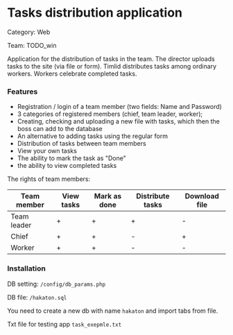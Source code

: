 # Tasks distribution application 

Category: Web

Team: TODO_win

Application for the distribution of tasks in the team. The director uploads tasks to the site (via file or form). Timlid distributes tasks among ordinary workers. Workers celebrate completed tasks.

### Features

* Registration / login of a team member (two fields: Name and Password)
* 3 categories of registered members (chief, team leader, worker);
* Creating, checking and uploading a new file with tasks, which then the boss can add to the database
* An alternative to adding tasks using the regular form
* Distribution of tasks between team members
* View your own tasks
* The ability to mark the task as "Done"
* the ability to view completed tasks

The rights of team members:

| Team member | View tasks | Mark as done | Distribute tasks | Download file |
| ---         | ---        | ---          | ---              | ---           |
| Team leader | +          | +            | +                | -             |
| Chief       | +          | +            | -                | +             |
| Worker      | +          | +            | -                | -             |


### Installation

DB setting: `/config/db_params.php`

DB file: `/hakaton.sql`

You need to create a new db with name `hakaton` and import tabs from file.

Txt file for testing app `task_exepmle.txt`
